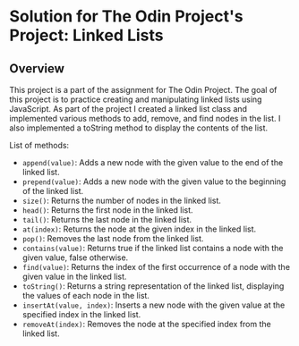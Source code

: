 # Solution for The Odin Project's Project: Linked Lists

## Overview

This project is a part of the assignment for The Odin Project. The goal of this project is to practice creating and manipulating linked lists using JavaScript. As part of the project I created a linked list class and implemented various methods to add, remove, and find nodes in the list. I also implemented a toString method to display the contents of the list.

List of methods:
- `append(value)`: Adds a new node with the given value to the end of the linked list.
- `prepend(value)`: Adds a new node with the given value to the beginning of the linked list.
- `size()`: Returns the number of nodes in the linked list.
- `head()`: Returns the first node in the linked list.
- `tail()`: Returns the last node in the linked list.
- `at(index)`: Returns the node at the given index in the linked list.
- `pop()`: Removes the last node from the linked list.
- `contains(value)`: Returns true if the linked list contains a node with the given value, false otherwise.
- `find(value)`: Returns the index of the first occurrence of a node with the given value in the linked list.
- `toString()`: Returns a string representation of the linked list, displaying the values of each node in the list. 
- `insertAt(value, index)`: Inserts a new node with the given value at the specified index in the linked list.
- `removeAt(index)`: Removes the node at the specified index from the linked list.

